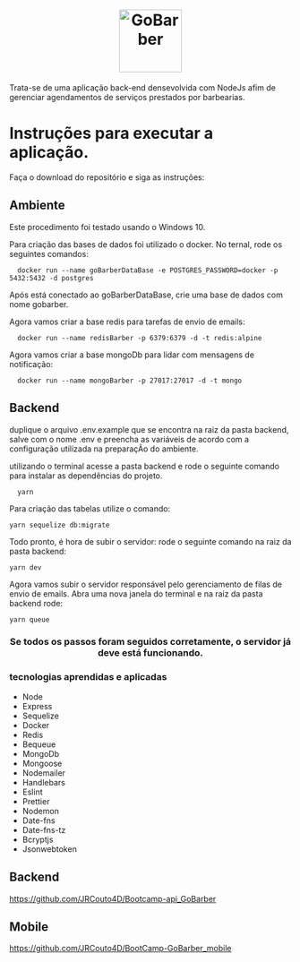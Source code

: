 <h1 align="center" display="flex" flexDirection="column">
  <img alt="GoBarber" title="GoBarber" src="https://play-lh.googleusercontent.com/KXeyZCwYdhmXATiNH5UzwkweYesVpsGacL6PQEddho5jOsbu1fX-PFvXtJwKrRQ3TdU" width="112px" />
</h1>

<span align="center">
  Trata-se de uma aplicação back-end densevolvida com NodeJs afim de gerenciar agendamentos de serviços prestados por barbearias.
</span>

# Instruções para executar a aplicação.

Faça o download do repositório e siga as instruções:

## Ambiente 

Este procedimento foi testado usando o Windows 10.

Para criação das bases de dados foi utilizado o docker. No ternal, rode os seguintes comandos: 

```
  docker run --name goBarberDataBase -e POSTGRES_PASSWORD=docker -p 5432:5432 -d postgres
```

Após está conectado ao goBarberDataBase, crie uma base de dados com nome gobarber.

Agora vamos criar a base redis para tarefas de envio de emails:

```
  docker run --name redisBarber -p 6379:6379 -d -t redis:alpine 
```

Agora vamos criar a base mongoDb para lidar com mensagens de notificação:

```
  docker run --name mongoBarber -p 27017:27017 -d -t mongo
```

## Backend

duplique o arquivo .env.example que se encontra na raiz da pasta backend, salve com o nome .env e preencha as variáveis de acordo com a configuração utilizada na preparaçÃo do ambiente.

utilizando o terminal acesse a pasta backend e rode o seguinte comando para instalar as dependências do projeto.

```
  yarn
```
Para criação das tabelas utilize o comando:

```
yarn sequelize db:migrate
```

Todo pronto, é hora de subir o servidor: rode o seguinte comando na raiz da pasta backend:
```
yarn dev
```

Agora vamos subir o servidor responsável pelo gerenciamento de filas de envio de emails. Abra uma nova janela do terminal e na raiz da pasta backend rode:

```
yarn queue
```

<h3 align="center">Se todos os passos foram seguidos corretamente, o servidor já deve está funcionando.</h3>

### tecnologias aprendidas e aplicadas

- Node
- Express
- Sequelize
- Docker
- Redis
- Bequeue
- MongoDb
- Mongoose
- Nodemailer
- Handlebars
- Eslint
- Prettier
- Nodemon
- Date-fns
- Date-fns-tz
- Bcryptjs
- Jsonwebtoken

## Backend

https://github.com/JRCouto4D/Bootcamp-api_GoBarber

## Mobile

https://github.com/JRCouto4D/BootCamp-GoBarber_mobile
